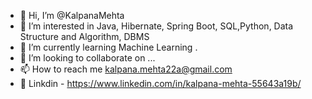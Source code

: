 - 👋 Hi, I’m @KalpanaMehta
- 👀 I’m interested in Java, Hibernate, Spring Boot, SQL,Python, Data Structure and Algorithm, DBMS
- 🌱 I’m currently learning Machine Learning .
- 💞️ I’m looking to collaborate on ...
- 📫 How to reach me kalpana.mehta22a@gmail.com
- 🔗 Linkdin - https://www.linkedin.com/in/kalpana-mehta-55643a19b/

<!---
KalpanaMehta/KalpanaMehta is a ✨ special ✨ repository because its `README.md` (this file) appears on your GitHub profile.
You can click the Preview link to take a look at your changes.
--->
